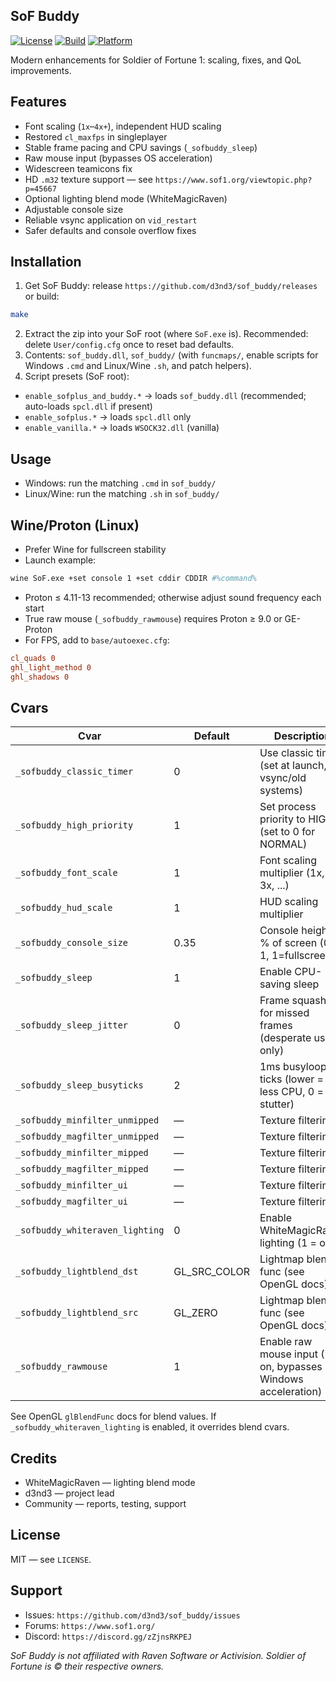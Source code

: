 ## SoF Buddy

[![License](https://img.shields.io/badge/license-MIT-blue.svg)](LICENSE) [![Build](https://img.shields.io/badge/build-passing-brightgreen.svg)]() [![Platform](https://img.shields.io/badge/platform-Windows%20%7C%20Linux-lightgrey.svg)]()

Modern enhancements for Soldier of Fortune 1: scaling, fixes, and QoL improvements.

## Features
- Font scaling (`1x`–`4x+`), independent HUD scaling
- Restored `cl_maxfps` in singleplayer
- Stable frame pacing and CPU savings (`_sofbuddy_sleep`)
- Raw mouse input (bypasses OS acceleration)
- Widescreen teamicons fix
- HD `.m32` texture support — see `https://www.sof1.org/viewtopic.php?p=45667`
- Optional lighting blend mode (WhiteMagicRaven)
- Adjustable console size
- Reliable vsync application on `vid_restart`
- Safer defaults and console overflow fixes

## Installation
1) Get SoF Buddy: release `https://github.com/d3nd3/sof_buddy/releases` or build:
```sh
make
```
2) Extract the zip into your SoF root (where `SoF.exe` is). Recommended: delete `User/config.cfg` once to reset bad defaults.
3) Contents: `sof_buddy.dll`, `sof_buddy/` (with `funcmaps/`, enable scripts for Windows `.cmd` and Linux/Wine `.sh`, and patch helpers).
4) Script presets (SoF root):
- `enable_sofplus_and_buddy.*` → loads `sof_buddy.dll` (recommended; auto-loads `spcl.dll` if present)
- `enable_sofplus.*` → loads `spcl.dll` only
- `enable_vanilla.*` → loads `WSOCK32.dll` (vanilla)

## Usage
- Windows: run the matching `.cmd` in `sof_buddy/`
- Linux/Wine: run the matching `.sh` in `sof_buddy/`

## Wine/Proton (Linux)
- Prefer Wine for fullscreen stability
- Launch example:
```sh
wine SoF.exe +set console 1 +set cddir CDDIR #%command%
```
- Proton ≤ 4.11-13 recommended; otherwise adjust sound frequency each start
- True raw mouse (`_sofbuddy_rawmouse`) requires Proton ≥ 9.0 or GE-Proton
- For FPS, add to `base/autoexec.cfg`:
```cfg
cl_quads 0
ghl_light_method 0
ghl_shadows 0
```

## Cvars
| Cvar | Default | Description |
|------|---------|-------------|
| `_sofbuddy_classic_timer` | 0 | Use classic timer (set at launch, for vsync/old systems) |
| `_sofbuddy_high_priority` | 1 | Set process priority to HIGH (set to 0 for NORMAL) |
| `_sofbuddy_font_scale` | 1 | Font scaling multiplier (1x, 2x, 3x, ...) |
| `_sofbuddy_hud_scale` | 1 | HUD scaling multiplier |
| `_sofbuddy_console_size` | 0.35 | Console height as % of screen (0-1, 1=fullscreen) |
| `_sofbuddy_sleep` | 1 | Enable CPU-saving sleep |
| `_sofbuddy_sleep_jitter` | 0 | Frame squashing for missed frames (desperate use only) |
| `_sofbuddy_sleep_busyticks` | 2 | 1ms busyloop ticks (lower = less CPU, 0 = stutter) |
| `_sofbuddy_minfilter_unmipped` | — | Texture filtering |
| `_sofbuddy_magfilter_unmipped` | — | Texture filtering |
| `_sofbuddy_minfilter_mipped` | — | Texture filtering |
| `_sofbuddy_magfilter_mipped` | — | Texture filtering |
| `_sofbuddy_minfilter_ui` | — | Texture filtering |
| `_sofbuddy_magfilter_ui` | — | Texture filtering |
| `_sofbuddy_whiteraven_lighting` | 0 | Enable WhiteMagicRaven lighting (1 = on) |
| `_sofbuddy_lightblend_dst` | GL_SRC_COLOR | Lightmap blend func (see OpenGL docs) |
| `_sofbuddy_lightblend_src` | GL_ZERO | Lightmap blend func (see OpenGL docs) |
| `_sofbuddy_rawmouse` | 1 | Enable raw mouse input (1 = on, bypasses Windows acceleration) |

See OpenGL `glBlendFunc` docs for blend values. If `_sofbuddy_whiteraven_lighting` is enabled, it overrides blend cvars.

## Credits
- WhiteMagicRaven — lighting blend mode
- d3nd3 — project lead
- Community — reports, testing, support

## License
MIT — see `LICENSE`.

## Support
- Issues: `https://github.com/d3nd3/sof_buddy/issues`
- Forums: `https://www.sof1.org/`
- Discord: `https://discord.gg/zZjnsRKPEJ`

_SoF Buddy is not affiliated with Raven Software or Activision. Soldier of Fortune is © their respective owners._

